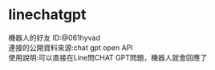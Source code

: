 # linechatgpt
機器⼈的好友 ID:@061hyvad <br>
連接的公開資料來源:chat gpt open API <br>
使⽤說明:可以直接在Line問CHAT GPT問題，機器人就會回應了 <br>
